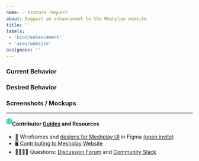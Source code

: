 ```yaml
---
name: 💡 Feature request
about: Suggest an enhancement to the Meshplay website
title: ''
labels: 
 - 'kind/enhancement'
 - 'area/website'
assignees: ''
---
```

### Current Behavior
<!-- A brief description of what the problem is. (e.g. I need to be able to...) -->

### Desired Behavior
<!-- A brief description of the enhancement. -->

### Screenshots / Mockups
<!-- Add any other context or screenshots about the feature request here. -->

---
<img src="https://raw.githubusercontent.com/meshplay/meshplay.github.io/master/assets/images/logos/meshplay-logo.png" width="16px" align="left" /><h4>Contributor [Guides](https://meshplay.github.io/docs/project/contributing) and Resources</h4>

- 🎨 Wireframes and [designs for Meshplay UI](https://www.figma.com/file/SMP3zxOjZztdOLtgN4dS2W/Meshplay-UI) in Figma [(open invite)](https://www.figma.com/team_invite/redeem/qJy1c95qirjgWQODApilR9)
- 🖥 [Contributing to Meshplay Website](https://github.com/meshplay/meshplay.github.io#contributing-to-the-meshplayio-website)
- 🙋🏾🙋🏼 Questions: [Discussion Forum](https://discuss.khulnasoft.com) and [Community Slack](https://slack.meshplay.github.io)
